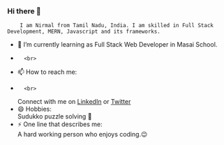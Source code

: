 ### Hi there 👋

        I am Nirmal from Tamil Nadu, India. I am skilled in Full Stack Development, MERN, Javascript and its frameworks.

- 🌱 I’m currently learning as Full Stack Web Developer in Masai School.
-       <br>
- 📫 How to reach me:
-       <br>
    Connect with me on <a href="https://www.linkedin.com/in/nirmal403/">LinkedIn<a> or <a href="https://twitter.com/nirmalortan619">Twitter<a>
- 😄 Hobbies:
        </br>
      Sudukko puzzle solving :game_die:
- ⚡ One line that describes me: 
        <br>
    A hard working person who enjoys coding.😉
